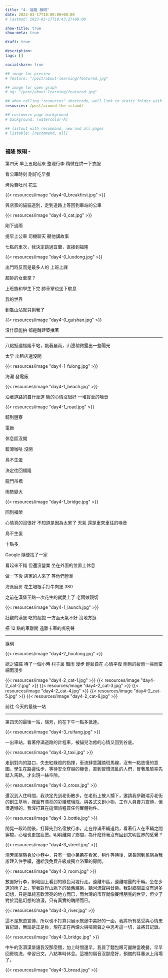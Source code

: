 ```yaml
---
title: "4. 福隆 猴硐"
date: 2023-03-17T18:00:00+08:00
# lastmod: 2023-03-17T18:43:27+08:00

show-title: true
show-meta: true

draft: true

description:
tags: []

socialshare: true

## image for preview
# feature: "/post/about-learning/featured.jpg"

## image for open graph
# og: "/post/about-learning/featured.jpg"

## when calling "resources" shortcode, well link to static folder with this path 
resources: /post/around-the-island/

## customize page background
# background: [watercolor-A] 

## listout with recommand, new and all pages
# listable: [recommand, all]
---
```


<!--more-->

<!-- &nbsp; -->

<!-- [text]({ ref "relpath" })。 -->


### 福隆 猴硐 -

第四天
早上五點起來 整理行李 稍微在烘一下衣服

看公車時刻 剛好吃早餐 

烤免費吐司 花生

{{< resources/image "day4-0_breakfirst.jpg"  >}}

與店家的貓貓道別，走到道路上等回到車站的公車

{{< resources/image "day4-0_cat.jpg"  >}}

剛下過雨

提早上公車 司機聊天 聽他講故事

七點的車次，我決定跳過宜蘭，直接到福隆

{{< resources/image "day4-0_luodong.jpg"  >}}

出門時反而是最多人的 上班上課

超帥的女車掌？ 

上班族和學生下完 帥車掌也坐下歇息

我的世界

到龜山站就只剩我了

{{< resources/image "day4-0_guishan.jpg"  >}}

沒什麼能拍 都是醜建築擋著

---

八點抵達福隆車站，飄著晨雨，山邊稍微露出一些陽光

太早 出租店還沒開

{{< resources/image "day4-1_fulong.jpg"  >}}

海灘 發電廠

{{< resources/image "day4-1_beach.jpg"  >}}

沿著道路的自行車道 騎的心情沒很好 一堆貨車的噪音

{{< resources/image "day4-1_road.jpg"  >}}

騎到鹽寮

電廠

休息區沒開 

藍灣咖啡 沒開

鳥不生蛋 

決定往回福隆

龍門吊橋

雨勢變大

{{< resources/image "day4-1_bridge.jpg"  >}}

回到福榮

心情真的沒很好 不知道是因為太累了 天氣 還是車來車往的噪音 

鳥不生蛋 

十點多

Google 隨便找了一家

看起來不錯 但還沒營業 坐在外面的位置上休息

做一下後 店家的人來了 等他們營業

海派廚房 花生培根手打牛肉堡 380 

之前在漢堡王點一次花生的就愛上了 老闆娘親切

{{< resources/image "day4-1_launch.jpg"  >}}

壯觀的漢堡 吃的超飽 一方面天氣不好 沒地方逛 

搭 12 點的車離開 遠離卡車的嘶吼聲

---

猴硐

{{< resources/image "day4-2_houtong.jpg"  >}}

總之貓貓 待了一個小時 村子裏 飄雨 漫步 輕鬆自在 心情平復 剛剛的疲憊一掃而空 細雨漫步

{{< resources/image "day4-2_cat-1.jpg"  >}}
{{< resources/image "day4-2_cat-2.jpg"  >}}
{{< resources/image "day4-2_cat-3.jpg"  >}}
{{< resources/image "day4-2_cat-4.jpg"  >}}
{{< resources/image "day4-2_cat-5.jpg"  >}}
{{< resources/image "day4-2_cat-6.jpg"  >}}

前往 今天的最後一站

---

第四天的最後一站，瑞芳，約在下午一點多抵達。

{{< resources/image "day4-3_ruifang.jpg"  >}}

一出車站，看著停滿道路的計程車，被貓兒治癒的心情又回到谷底。

{{< resources/image "day4-3_taxi.jpg"  >}}

走到對向的路口，失去紅綠燈的指揮，車流肆意踐踏斑馬線，沒有一點放慢的意圖。學生在路邊怯步，等待安全穿越的機會，直到習慣混亂的人們，冒著風險率先踏入馬路，才出現一絲空隙。

{{< resources/image "day4-3_cross.jpg"  >}}

還沒到入住時間，我決定先到老街散步。在老街上被人攔下，邀請我參觀瑞芳老街的創生基地，裡面有漂亮的彩繪玻璃瓶，與各式文創小物，工作人員賣力宣傳，但很遺憾的，我沒打算在這個旅程買任何實體物件。

{{< resources/image "day4-3_bottle.jpg"  >}}

閒晃一段時間後，打算先到名宿放行李，走在停滿車輛道路，看著行人在車輛之間穿梭，心理也更加疲憊。明明離開了鄉間，為什麼絲毫沒有回到文明世界的感覺 ?

{{< resources/image "day4-3_street.jpg"  >}}

清芳民宿隱身於小巷中，只有一個小弟弟在看家，稍作等待後，店長回到民宿為我辦理入住手續，還給我免費升級成獨立浴室的房間。

{{< resources/image "day4-3_room.jpg"  >}}

放置好行李，網地圖上看到的綠色河堤行走。遠離市區，遠離喧囂的車輛。坐在步道的椅子上，望著對岸山脈下的破舊建築，聽河流聲與音樂。我對鄉間並沒有過多幻想，只是單純喜歡漂亮的地方而已，而台灣的市容就像賽博朋克的世界，但少了對於混亂幻想的浪漫，只有真實的醜陋而已。

{{< resources/image "day4-3_river.jpg"  >}}

這不是旅遊宣傳，所以也不打算只展示旅途中美好的一面，我將所有感受與心情忠實紀錄，無論是正是負，現在正在再煙火與喧鬧聲之中思考這一切，並將其記錄。

{{< resources/image "day4-3_bridge.jpg"  >}}

中午的澎湃漢堡讓我沒那麼餓，加上時間還早，我買了麵包跟可麗餅當晚餐，早早回房梳洗，學習日文，八點準時休息。這裡的隔音沒那麼好，預備的耳塞派上用場了。

{{< resources/image "day4-3_bread.jpg"  >}}

